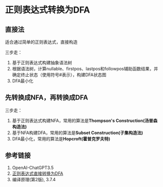 # 正则表达式转换为DFA


## 直接法

适合通过简单的正则表达式，直接构造

三步走：
1. 基于正则表达式构建抽象语法树
2. 根据语法树，计算nullable、firstpos、lastpos和followpos辅助函数结果，并确定终止状态（使用符号#表示），构建DFA状态图
3. DFA最小化

## 先转换成NFA，再转换成DFA

三步走：
1. 基于正则表达式构建NFA，常用的算法是**Thompson's Construction(汤普森构造法)**
2. 基于NFA构建DFA，常用的算法是**Subset Construction(子集构造法)**
3. DFA最小化，常用的算法是**Hopcroft(霍普克罗夫特)**


## 参考链接
1. OpenAI-ChatGPT3.5
2. [正则表达式直接转换为DFA](https://wangwangok.github.io/2019/10/28/compiler_regular2dfa/)
3. 编译原理(第2版), 3.7.4